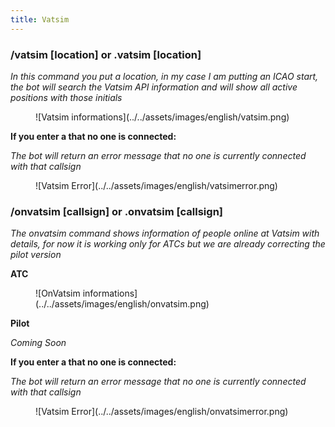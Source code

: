 ```yaml
---
title: Vatsim
---
```


### /vatsim [location] or .vatsim [location]

*In this command you put a location, in my case I am putting an ICAO start, the bot will search the Vatsim API information and will show all active positions with those initials*

<figure markdown>
![Vatsim informations](../../assets/images/english/vatsim.png)

</figure>

**If you enter a that no one is connected:**

*The bot will return an error message that no one is currently connected with that callsign*

<figure markdown>
![Vatsim Error](../../assets/images/english/vatsimerror.png)
</figure>




### /onvatsim [callsign] or .onvatsim [callsign]
*The onvatsim command shows information of people online at Vatsim with details, for now it is working only for ATCs but we are already correcting the pilot version*

**ATC**
<figure markdown>
![OnVatsim informations](../../assets/images/english/onvatsim.png)
</figure>

**Pilot**

*Coming Soon*


**If you enter a that no one is connected:**

*The bot will return an error message that no one is currently connected with that callsign*

<figure markdown>
![Vatsim Error](../../assets/images/english/onvatsimerror.png)
</figure>
